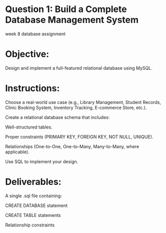 # Question 1: Build a Complete Database Management System 
week 8 database assignment


# Objective:
Design and implement a full-featured relational database using MySQL.

# Instructions:

Choose a real-world use case (e.g., Library Management, Student Records, Clinic Booking System, Inventory Tracking, E-commerce Store, etc.).

Create a relational database schema that includes:

Well-structured tables.

Proper constraints (PRIMARY KEY, FOREIGN KEY, NOT NULL, UNIQUE).

Relationships (One-to-One, One-to-Many, Many-to-Many, where applicable).

Use SQL to implement your design. 

# Deliverables:

A single .sql file containing:

CREATE DATABASE statement

CREATE TABLE statements

Relationship constraints
